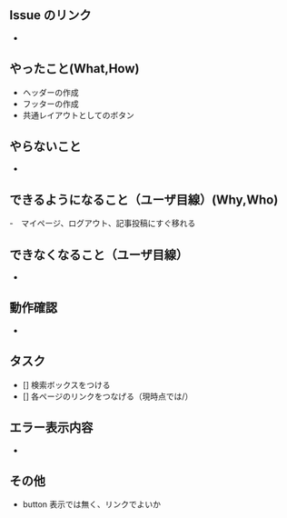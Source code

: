 ## Issue のリンク

-

## やったこと(What,How)

- ヘッダーの作成
- フッターの作成
- 共通レイアウトとしてのボタン

## やらないこと

-

## できるようになること（ユーザ目線）(Why,Who)

-　マイページ、ログアウト、記事投稿にすぐ移れる

## できなくなること（ユーザ目線）

-

## 動作確認

-

## タスク

- [] 検索ボックスをつける
- [] 各ページのリンクをつなげる（現時点では/）

## エラー表示内容

-

## その他

- button 表示では無く、リンクでよいか
